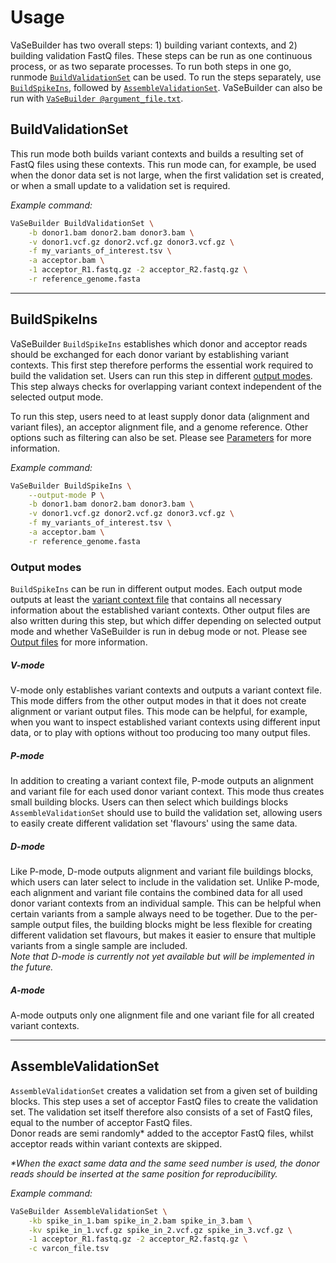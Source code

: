 # Usage
VaSeBuilder has two overall steps: 1) building variant contexts, and 2) building validation FastQ files. These steps can be run as one continuous process, or as two separate processes. To run both steps in one go, runmode [```BuildValidationSet```](#vasebuilder-buildvalidationset) can be used. To run the steps separately, use [```BuildSpikeIns```](#buildspikeins), followed by [```AssembleValidationSet```](#assemblevalidationset).
VaSeBuilder can also be run with [```VaSeBuilder @argument_file.txt```](argfiles.md).

## BuildValidationSet
This run mode both builds variant contexts and builds a resulting set of FastQ files using these contexts. This run mode can, for example, be used when the donor data set is not large, when the first validation set is created, or when a small update to a validation set is required.  

_Example command:_

``` bash
VaSeBuilder BuildValidationSet \
    -b donor1.bam donor2.bam donor3.bam \
    -v donor1.vcf.gz donor2.vcf.gz donor3.vcf.gz \
    -f my_variants_of_interest.tsv \
    -a acceptor.bam \
    -1 acceptor_R1.fastq.gz -2 acceptor_R2.fastq.gz \
    -r reference_genome.fasta
```

---

## BuildSpikeIns
VaSeBuilder ```BuildSpikeIns``` establishes which donor and acceptor reads should be exchanged for each donor variant by establishing variant contexts. This first step therefore performs the essential work required to build the validation set. Users can run this step in different [output modes](#output-modes). This step always checks for overlapping variant context independent of the selected output mode.

To run this step, users need to at least supply donor data (alignment and variant files), an acceptor alignment file, and a genome reference. Other options such as filtering can also be set. Please see [Parameters](parameters.md) for more information.

_Example command:_

```bash
VaSeBuilder BuildSpikeIns \
    --output-mode P \
    -b donor1.bam donor2.bam donor3.bam \
    -v donor1.vcf.gz donor2.vcf.gz donor3.vcf.gz \
    -f my_variants_of_interest.tsv \
    -a acceptor.bam \
    -r reference_genome.fasta
```

### Output modes
```BuildSpikeIns``` can be run in different output modes. Each output mode outputs at least the [variant context file](output_files.md#variant-context-file) that contains all necessary information about the established variant contexts. Other output files are also written during this step, but which differ depending on selected output mode and whether VaSeBuilder is run in debug mode or not. Please see [Output files](output_files.md) for more information.

##### V-mode
V-mode only establishes variant contexts and outputs a variant context file. This mode differs from the other output modes in that it does not create alignment or variant output files. This mode can be helpful, for example, when you want to inspect established variant contexts using different input data, or to play with options without too producing too many output files.

##### P-mode
In addition to creating a variant context file, P-mode outputs an alignment and variant file for each used donor variant context. This mode thus creates small building blocks. Users can then select which buildings blocks ```AssembleValidationSet``` should use to build the validation set, allowing users to easily create different validation set 'flavours' using the same data.

##### D-mode
Like P-mode, D-mode outputs alignment and variant file buildings blocks, which users can later select to include in the validation set. Unlike P-mode, each alignment and variant file contains the combined data for all used donor variant contexts from an individual sample. This can be helpful when certain variants from a sample always need to be together. Due to the per-sample output files, the building blocks might be less flexible for creating different validation set flavours, but makes it easier to ensure that multiple variants from a single sample are included.  
_Note that D-mode is currently not yet available but will be implemented in the future._

##### A-mode
A-mode outputs only one alignment file and one variant file for all created variant contexts. 

---

## AssembleValidationSet
```AssembleValidationSet``` creates a validation set from a given set of building blocks. This step uses a set of acceptor FastQ files to create the validation set. The validation set itself therefore also consists of a set of FastQ files, equal to the number of acceptor FastQ files.  
Donor reads are semi randomly* added to the acceptor FastQ files, whilst acceptor reads within variant contexts are skipped.

_*When the exact same data and the same seed number is used, the donor reads should be inserted at the same position for reproducibility._

_Example command:_

```bash
VaSeBuilder AssembleValidationSet \
    -kb spike_in_1.bam spike_in_2.bam spike_in_3.bam \
    -kv spike_in_1.vcf.gz spike_in_2.vcf.gz spike_in_3.vcf.gz \
    -1 acceptor_R1.fastq.gz -2 acceptor_R2.fastq.gz \
    -c varcon_file.tsv
```
